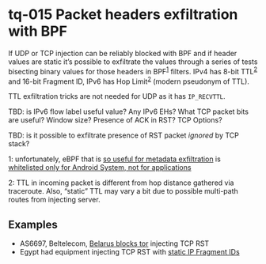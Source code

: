 # tq-015 Packet headers exfiltration with BPF

If UDP or TCP injection can be reliably blocked with BPF and if header values
are static it’s possible to exfiltrate the values through a series of tests
bisecting binary values for those headers in BPF<sup>[1](#fn1)</sup> filters.
IPv4 has 8-bit TTL<sup>[2](#fn2)</sup> and 16-bit Fragment ID, IPv6 has Hop
Limit<sup>[2](#fn2)</sup> (modern pseudonym of TTL).

TTL exfiltration tricks are not needed for UDP as it has `IP_RECVTTL`.

TBD: is IPv6 flow label useful value? Any IPv6 EHs? What TCP packet bits are useful? Window size? Presence of ACK in RST? TCP Options?

TBD: is it possible to exfiltrate presence of RST packet _ignored_ by TCP stack?

<a name="fn1">1</a>: unfortunately, eBPF that is [so useful for metadata exfiltration](https://blog.cloudflare.com/epbf_sockets_hop_distance/) is [whitelisted only for Android System, not for applications](https://github.com/aosp-mirror/platform_bionic/blob/android-9.0.0_r12/libc/SECCOMP_WHITELIST_SYSTEM.TXT)

<a name="fn2">2</a>: TTL in incoming packet is different from hop distance gathered via traceroute. Also, “static” TTL may vary a bit due to possible multi-path routes from injecting server.

## Examples
- AS6697, Beltelecom, [Belarus blocks tor](https://ooni.torproject.org/post/belarus-fries-onion/) injecting TCP RST
- Egypt had equipment injecting TCP RST with [static IP Fragment IDs](https://ooni.torproject.org/post/egypt-network-interference/#attempts-to-block-tor)
